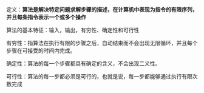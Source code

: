 定义：**算法是解决特定问题求解步骤的描述，在计算机中表现为指令的有限序列，并且每条指令表示一个或多个操作**

算法的基本特征：输入，输出，有穷性、确定性和可行性

有穷性：指算法在执行有限的步骤之后，自动结束而不会出现无限循环，并且每个步骤在可接受的时间内完成。

确定性：算法的每一个步骤都具有确定的含义，不会出现二义性。

可行性：算法的每一步都必须是可行的，也就是说，每一步都能够通过执行有限次数完成

